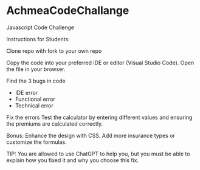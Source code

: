 # AchmeaCodeChallange
Javascript Code Challenge

Instructions for Students:

Clone repo with fork to your own repo

Copy the code into your preferred IDE or editor (Visual Studio Code).
Open the file in your browser.

Find the 3 bugs in code
  - IDE error
  - Functional error
  - Technical error

Fix the errors
Test the calculator by entering different values and ensuring the premiums are calculated correctly.

Bonus:
Enhance the design with CSS.
Add more insurance types or customize the formulas.

TIP: You are allowed to use ChatGPT to help you, but you must be able to explain how you fixed it and why you choose this fix.

